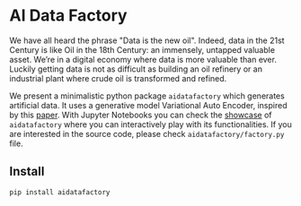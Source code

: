 # AI Data Factory
We have all heard the phrase "Data is the new oil". Indeed, data in the 21st Century is like Oil in the 18th Century: an immensely, untapped valuable asset. We’re in a digital economy where data is more valuable than ever. Luckily getting data is not as difficult as building an oil refinery or an industrial plant where crude oil is transformed and refined.

We present a minimalistic python package ```aidatafactory``` which generates artificial data.
It uses a generative model Variational Auto Encoder, inspired by this [paper](https://arxiv.org/pdf/1906.02691.pdf). With Jupyter Notebooks you can check the [showcase](https://github.com/ngocuong0105/data-factory/blob/master/showcase/AI%20Factory.ipynb) of ```aidatafactory``` where you can interactively play with its functionalities. If you are interested in the source code, please check ```aidatafactory/factory.py``` file.

## Install
```
pip install aidatafactory
```
